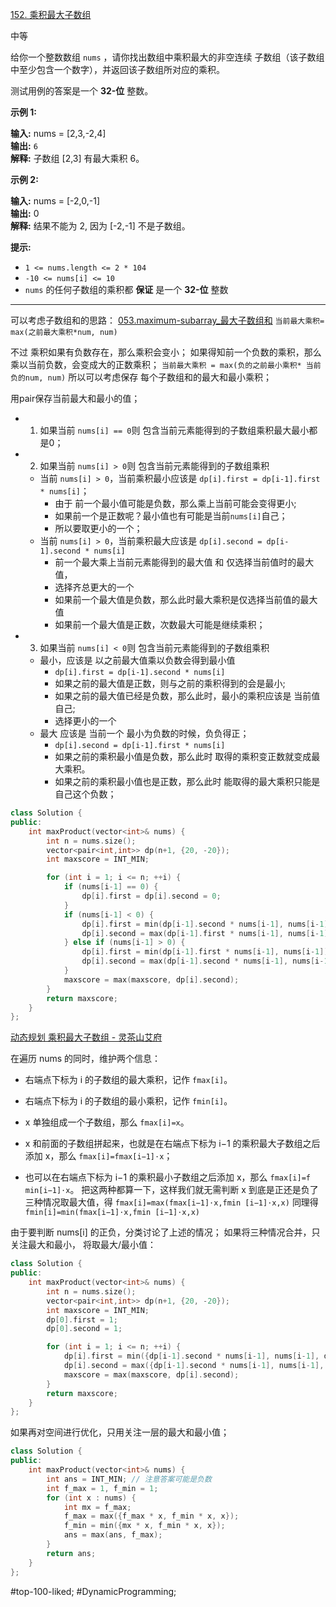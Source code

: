 [152. 乘积最大子数组](https://leetcode.cn/problems/maximum-product-subarray/)

中等

给你一个整数数组 `nums` ，请你找出数组中乘积最大的非空连续 子数组（该子数组中至少包含一个数字），并返回该子数组所对应的乘积。

测试用例的答案是一个 **32-位** 整数。

**示例 1:**

**输入:** nums = [2,3,-2,4]  
**输出:** `6`  
**解释:** 子数组 [2,3] 有最大乘积 6。  

**示例 2:**

**输入:** nums = [-2,0,-1]  
**输出:** 0  
**解释:** 结果不能为 2, 因为 [-2,-1] 不是子数组。

**提示:**

- `1 <= nums.length <= 2 * 104`
- `-10 <= nums[i] <= 10`
- `nums` 的任何子数组的乘积都 **保证** 是一个 **32-位** 整数
---- ----
可以考虑子数组和的思路： [053.maximum-subarray_最大子数组和](./053.maximum-subarray_最大子数组和.md)
`当前最大乘积= max(之前最大乘积*num, num)`

不过 乘积如果有负数存在，那么乘积会变小；
如果得知前一个负数的乘积，那么乘以当前负数，会变成大的正数乘积；
`当前最大乘积 = max(负的之前最小乘积* 当前负的num, num)`
所以可以考虑保存 每个子数组和的最大和最小乘积；

用pair保存当前最大和最小的值；
- 1. 如果当前 `nums[i] == 0`则 包含当前元素能得到的子数组乘积最大最小都是0；
- 2. 如果当前 `nums[i] > 0`则 包含当前元素能得到的子数组乘积
    - 当前 `nums[i] > 0`，当前乘积最小应该是 `dp[i].first = dp[i-1].first * nums[i]`；
        - 由于 前一个最小值可能是负数，那么乘上当前可能会变得更小;
        - 如果前一个是正数呢？最小值也有可能是当前`nums[i]`自己；
        - 所以要取更小的一个；
    - 当前 `nums[i] > 0`，当前乘积最大应该是 `dp[i].second = dp[i-1].second * nums[i] `
        - 前一个最大乘上当前元素能得到的最大值 和 仅选择当前值时的最大值，
        - 选择齐总更大的一个
        - 如果前一个最大值是负数，那么此时最大乘积是仅选择当前值的最大值
        - 如果前一个最大值是正数，次数最大可能是继续乘积；
- 3. 如果当前 `nums[i] < 0`则 包含当前元素能得到的子数组乘积
    - 最小，应该是 以之前最大值乘以负数会得到最小值
        - `dp[i].first = dp[i-1].second * nums[i]`
        - 如果之前的最大值是正数，则与之前的乘积得到的会是最小;
        - 如果之前的最大值已经是负数，那么此时，最小的乘积应该是 当前值自己;
        - 选择更小的一个
    - 最大 应该是 当前一个 最小为负数的时候，负负得正；
        - `dp[i].second = dp[i-1].first * nums[i]`
        - 如果之前的乘积最小值是负数，那么此时 取得的乘积变正数就变成最大乘积。
        - 如果之前的乘积最小值也是正数，那么此时 能取得的最大乘积只能是自己这个负数；

```cpp
class Solution {
public:
    int maxProduct(vector<int>& nums) {
        int n = nums.size();
        vector<pair<int,int>> dp(n+1, {20, -20});
        int maxscore = INT_MIN;

        for (int i = 1; i <= n; ++i) {
            if (nums[i-1] == 0) {
                dp[i].first = dp[i].second = 0;
            }
            if (nums[i-1] < 0) {
                dp[i].first = min(dp[i-1].second * nums[i-1], nums[i-1]);
                dp[i].second = max(dp[i-1].first * nums[i-1], nums[i-1]);
            } else if (nums[i-1] > 0) {
                dp[i].first = min(dp[i-1].first * nums[i-1], nums[i-1]);
                dp[i].second = max(dp[i-1].second * nums[i-1], nums[i-1]);
            }
            maxscore = max(maxscore, dp[i].second);
        }
        return maxscore;
    }
};
```

[动态规划 乘积最大子数组 - 灵茶山艾府](https://leetcode.cn/problems/maximum-product-subarray/solutions/2968916/dong-tai-gui-hua-jian-ji-gao-xiao-python-i778/)

在遍历 nums 的同时，维护两个信息：
- 右端点下标为 i 的子数组的最大乘积，记作 `fmax​[i]`。
- 右端点下标为 i 的子数组的最小乘积，记作 `fmin​[i]`。

- x 单独组成一个子数组，那么 `fmax[i]=x`。
- x 和前面的子数组拼起来，也就是在右端点下标为 i−1 的乘积最大子数组之后添加 x，那么 `fmax[i]=fmax[i−1]⋅x`；
- 也可以在右端点下标为 i−1 的乘积最小子数组之后添加 x，那么 `fmax[i]=f min[i−1]⋅x`。
把这两种都算一下，这样我们就无需判断 x 到底是正还是负了
三种情况取最大值，得
`fmax[i]=max(fmax[i−1]⋅x,fmin [i−1]⋅x,x)`
同理得
`fmin[i]=min(fmax[i−1]⋅x,fmin [i−1]⋅x,x)`

由于要判断 nums[i] 的正负，分类讨论了上述的情况；
如果将三种情况合并，只关注最大和最小，
将取最大/最小值：
```cpp
class Solution {
public:
    int maxProduct(vector<int>& nums) {
        int n = nums.size();
        vector<pair<int,int>> dp(n+1, {20, -20});
        int maxscore = INT_MIN;
        dp[0].first = 1;
        dp[0].second = 1;

        for (int i = 1; i <= n; ++i) {
            dp[i].first = min({dp[i-1].second * nums[i-1], nums[i-1], dp[i-1].first * nums[i-1]});
            dp[i].second = max({dp[i-1].second * nums[i-1], nums[i-1], dp[i-1].first * nums[i-1]});
            maxscore = max(maxscore, dp[i].second);
        }
        return maxscore;
    }
};
```

如果再对空间进行优化，只用关注一层的最大和最小值；
```cpp
class Solution {
public:
    int maxProduct(vector<int>& nums) {
        int ans = INT_MIN; // 注意答案可能是负数
        int f_max = 1, f_min = 1;
        for (int x : nums) {
            int mx = f_max;
            f_max = max({f_max * x, f_min * x, x});
            f_min = min({mx * x, f_min * x, x});
            ans = max(ans, f_max);
        }
        return ans;
    }
};
```

#top-100-liked; #DynamicProgramming; 